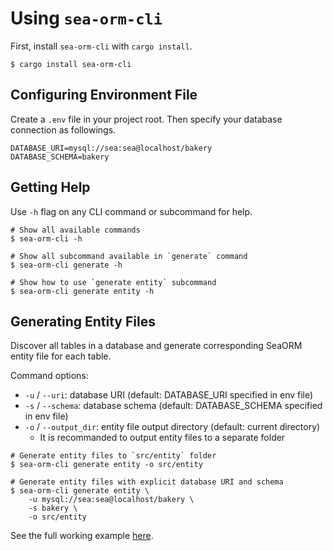 # Using `sea-orm-cli`

First, install `sea-orm-cli` with `cargo install`.

```shell
$ cargo install sea-orm-cli
```

## Configuring Environment File

Create a `.env` file in your project root. Then specify your database connection as followings.

```env title=".env"
DATABASE_URI=mysql://sea:sea@localhost/bakery
DATABASE_SCHEMA=bakery
```

## Getting Help

Use `-h` flag on any CLI command or subcommand for help.

```shell
# Show all available commands
$ sea-orm-cli -h

# Show all subcommand available in `generate` command
$ sea-orm-cli generate -h

# Show how to use `generate entity` subcommand
$ sea-orm-cli generate entity -h
```

## Generating Entity Files

Discover all tables in a database and generate corresponding SeaORM entity file for each table.

Command options:
- `-u` / `--uri`: database URI (default: DATABASE_URI specified in env file)
- `-s` / `--schema`: database schema (default: DATABASE_SCHEMA specified in env file)
- `-o` / `--output_dir`: entity file output directory (default: current directory)
  - It is recommanded to output entity files to a separate folder

```shell
# Generate entity files to `src/entity` folder
$ sea-orm-cli generate entity -o src/entity

# Generate entity files with explicit database URI and schema
$ sea-orm-cli generate entity \
    -u mysql://sea:sea@localhost/bakery \
    -s bakery \
    -o src/entity
```

See the full working example [here](https://github.com/SeaQL/sea-orm/tree/master/examples/cli).
